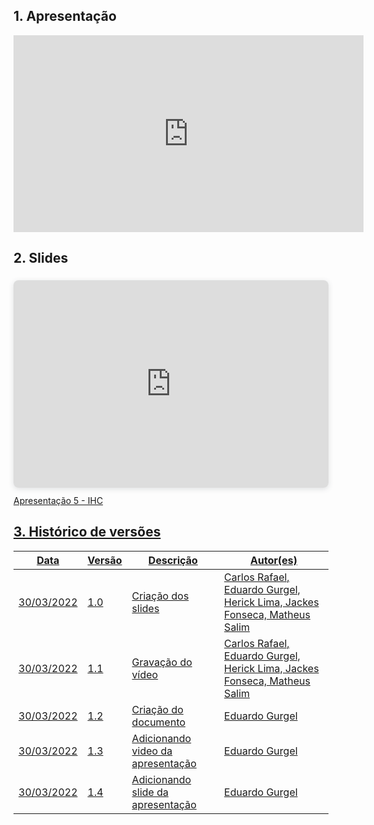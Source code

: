 ## 1. Apresentação

<center>
<iframe width="560" height="315" src="https://www.youtube.com/embed/CjFR_mzqfsM" title="YouTube video player" frameborder="0" allow="accelerometer; autoplay; clipboard-write; encrypted-media; gyroscope; picture-in-picture" allowfullscreen></iframe>
</center>

## 2. Slides

<div style="position: relative; width: 100%; height: 0; padding-top: 56.2500%;
 padding-bottom: 48px; box-shadow: 0 2px 8px 0 rgba(63,69,81,0.16); margin-top: 1.6em; margin-bottom: 0.9em; overflow: hidden;
 border-radius: 8px; will-change: transform;">
  <iframe loading="lazy" style="position: absolute; width: 100%; height: 100%; top: 0; left: 0; border: none; padding: 0;margin: 0;"
    src="https:&#x2F;&#x2F;www.canva.com&#x2F;design&#x2F;DAE8ekLTL8w&#x2F;view?embed" allowfullscreen="allowfullscreen" allow="fullscreen">
  </iframe>
</div>
<a href="https:&#x2F;&#x2F;www.canva.com&#x2F;design&#x2F;DAE8ekLTL8w&#x2F;view?utm_content=DAE8ekLTL8w&amp;utm_campaign=designshare&amp;utm_medium=embeds&amp;utm_source=link" target="_blank" rel="noopener">Apresentação 5 - IHC
<p></p>

## 3. Histórico de versões

| Data       | Versão | Descrição                         | Autor(es)                                                                 |
| ---------- | ------ | --------------------------------- | ------------------------------------------------------------------------- |
| 30/03/2022 | 1.0    | Criação dos slides                | Carlos Rafael, Eduardo Gurgel, Herick Lima, Jackes Fonseca, Matheus Salim |
| 30/03/2022 | 1.1    | Gravação do vídeo                 | Carlos Rafael, Eduardo Gurgel, Herick Lima, Jackes Fonseca, Matheus Salim |
| 30/03/2022 | 1.2    | Criação do documento              | Eduardo Gurgel                                                            |
| 30/03/2022 | 1.3    | Adicionando video da apresentação | Eduardo Gurgel                                                            |
| 30/03/2022 | 1.4    | Adicionando slide da apresentação | Eduardo Gurgel                                                            |
